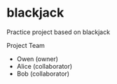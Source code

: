# blackjack
Practice project based on blackjack

Project Team 
* Owen (owner) 
* Alice (collaborator)
* Bob (collaborator) 

